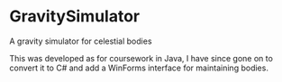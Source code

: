 # GravitySimulator
A gravity simulator for celestial bodies

This was developed as for coursework in Java, I have since gone on to convert it to C# and add a WinForms interface for maintaining bodies.
